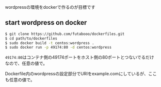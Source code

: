 wordpressの環境をdockerで作るのが目標です

## start wordpress on docker
```bash
$ git clone https://github.com/futabooo/dockerfiles.git
$ cd path/to/dockerfiles
$ sudo docker build -t centos:wordpress .
$ sudo docker run -p 49174:80 -d centos:wordpress
```

`49174:80`はコンテナ側の49174ポートをホスト側の80ポートとつないでるだけなので、任意の値で。


Dockerfile内のwordpressの設定部分でURIをexample.comにしているが、ここも任意の値で。
